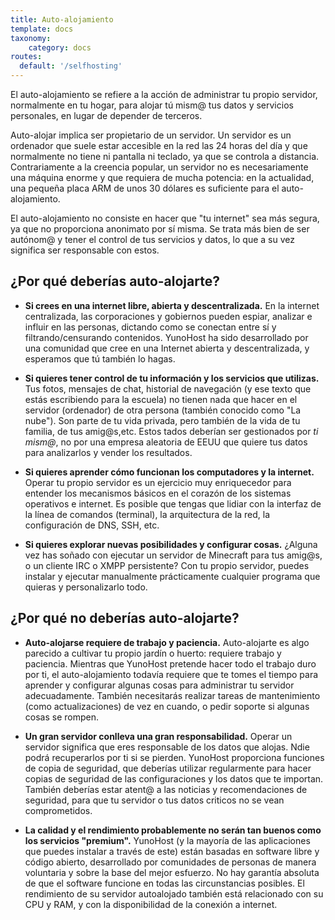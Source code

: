 ```yaml
---
title: Auto-alojamiento
template: docs
taxonomy:
    category: docs
routes:
  default: '/selfhosting'
---
```


El auto-alojamiento se refiere a la acción de administrar tu propio servidor, normalmente en tu hogar, para alojar tú mism@ tus datos y servicios personales, en lugar de depender de terceros.

Auto-alojar implica ser propietario de un servidor. Un servidor es un ordenador que suele estar accesible en la red las 24 horas del día y que normalmente no tiene ni pantalla ni teclado, ya que se controla a distancia. Contrariamente a la creencia popular, un servidor no es necesariamente una máquina enorme y que requiera de mucha potencia: en la actualidad, una pequeña placa ARM de unos 30 dólares es suficiente para el auto-alojamiento.

El auto-alojamiento no consiste en hacer que "tu internet" sea más segura, ya que no proporciona anonimato por sí misma. Se trata más bien de ser autónom@ y tener el control de tus servicios y datos, lo que a su vez significa ser responsable con estos.

## ¿Por qué deberías auto-alojarte?

- **Si crees en una internet libre, abierta y descentralizada.** En la internet centralizada, las corporaciones y gobiernos pueden espiar, analizar e influir en las personas, dictando como se conectan entre sí y filtrando/censurando contenidos. YunoHost ha sido desarrollado por una comunidad que cree en una Internet abierta y descentralizada, y esperamos que tú también lo hagas.

- **Si quieres tener control de tu información y los servicios que utilizas.** Tus fotos, mensajes de chat, historial de navegación (y ese texto que estás escribiendo para la escuela) no tienen nada que hacer en el servidor (ordenador) de otra persona (también conocido como "La nube"). Son parte de tu vida privada, pero también de la vida de tu familia, de tus amig@s,etc. Estos tados deberían ser gestionados por *ti mism@*, no por una empresa aleatoria de EEUU que quiere tus datos para analizarlos y vender los resultados.

- **Si quieres aprender cómo funcionan los computadores y la internet.** Operar tu propio servidor es un ejercicio muy enriquecedor para entender los mecanismos básicos en el corazón de los sistemas operativos e internet. Es posible que tengas que lidiar con la interfaz de la línea de comandos (terminal), la arquitectura de la red, la configuración de DNS, SSH, etc.

- **Si quieres explorar nuevas posibilidades y configurar cosas.** ¿Alguna vez has soñado con ejecutar un servidor de Minecraft para tus amig@s, o un cliente IRC o XMPP persistente? Con tu propio servidor, puedes instalar y ejecutar manualmente prácticamente cualquier programa que quieras y personalizarlo todo.

## ¿Por qué no deberías auto-alojarte?

- **Auto-alojarse requiere de trabajo y paciencia.** Auto-alojarte es algo parecido a cultivar tu propio jardín o huerto: requiere trabajo y paciencia. Mientras que YunoHost pretende hacer todo el trabajo duro por ti, el auto-alojamiento todavía requiere que te tomes el tiempo para aprender y configurar algunas cosas para administrar tu servidor adecuadamente. También necesitarás realizar tareas de mantenimiento (como actualizaciones) de vez en cuando, o pedir soporte si algunas cosas se rompen.

- **Un gran servidor conlleva una gran responsabilidad.** Operar un servidor significa que eres responsable de los datos que alojas. Ndie podrá recuperarlos por ti si se pierden. YunoHost proporciona funciones de copia de seguridad, que deberías utilizar regularmente para hacer copias de seguridad de las configuraciones y los datos que te importan. También deberías estar atent@ a las noticias y recomendaciones de seguridad, para que tu servidor o tus datos criticos no se vean comprometidos.

- **La calidad y el rendimiento probablemente no serán tan buenos como los servicios "premium".** YunoHost (y la mayoría de las aplicaciones que puedes instalar a través de este) están basadas en software libre y código abierto, desarrollado por comunidades de personas de manera voluntaria y sobre la base del mejor esfuerzo. No hay garantía absoluta de que el software funcione en todas las circunstancias posibles. El rendimiento de su servidor autoalojado también está relacionado con su CPU y RAM, y con la disponibilidad de la conexión a internet.
